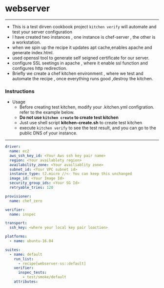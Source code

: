 # webserver
---
- This is a test dirven cookbook project
`kitchen verify` will automate and test your server configuration
- I have created two instances , one instance is chef-server , the other is a workstation.
- when we spin up the recipe it updates apt cache,enables apache and generate index.html.
- used openssl tool to generate self seigned certificate for our server.
-  configure SSL seetings in apache , where it enable ssl function and configures http redirection.
- Briefly we  create a chef kitchen environment , where we test and automate the recipe , once everything runs good ,destroy the kitchen.
### Instructions

- Usage
  - Before creating test kitchen, modify your .kitchen.yml configration. refer to the example below.
  - **Do not use `kitchen create` to create test kitchen**
  - Just use shell script **kitchen-create.sh** to create test kitchen
  - execute `kitchen verify` to see the test result, and you can go to the public DNS of your instance.
---
```.kitchen.yml example
driver:
  name: ec2
  aws_ssh_key_id: <Your Aws ssh key pair name>
  region: <Your availablety region>
  availability_zone: <Your availiablity zone>
  subnet_id: <Your VPC subnet id>
  instance_type: t2.micro //<- You can keep this unchanged
  image_id: <Your Image Id>
  security_group_ids: <Your SG Id>
  retryable_tries: 120

provisioner:
  name: chef_zero

verifier:
  name: inspec

transport:
  ssh_key: <where your local key pair loaction>

platforms:
  - name: ubuntu-16.04

suites:
  - name: default
    run_list:
      - recipe[webserver-ss::default]
    verifier:
      inspec_tests:
        - test/smoke/default
    attributes:
```
